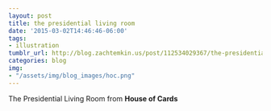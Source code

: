 ```yaml
---
layout: post
title: the presidential living room
date: '2015-03-02T14:46:46-06:00'
tags:
- illustration
tumblr_url: http://blog.zachtemkin.us/post/112534029367/the-presidential-living-room-from-hoc
categories: blog
img:
- "/assets/img/blog_images/hoc.png" 
---
```

The Presidential Living Room from **House of Cards**
